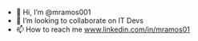 - 👋 Hi, I’m @mramos001
- 💞️ I’m looking to collaborate on IT Devs
- 📫 How to reach me www.linkedin.com/in/mramos01

<!---
mramos001/mramos001 is a ✨ special ✨ repository because its `README.md` (this file) appears on your GitHub profile.
You can click the Preview link to take a look at your changes.
--->
